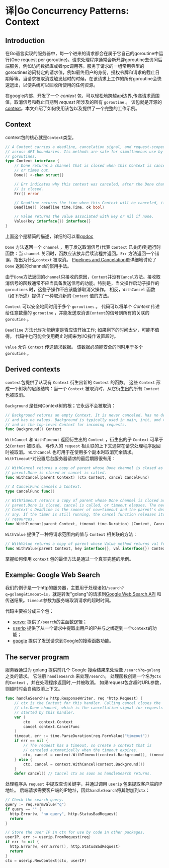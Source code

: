 # 译|Go Concurrency Patterns: Context



## Introduction

在Go语言实现的服务器中，每一个进来的请求都会在属于它自己的goroutine中运行(One request per goroutine)。请求处理程序通常会新开辟goroutine去访问后端服务，例如访问数据库或者rpc调用等。服务于请求的一组常用典型的goroutines访问特定的请求值，例如最终用户的身份，授权令牌和请求的截止日期等等。当请求被取消或触发超时的时候，在该请求上工作的所有goroutine会快速退出，以便系统可以回收所使用的任何资源。



在google内部，开发了一个 *context* 包，可以轻松地跨越api边界,传递请求范围值，取消信号和截止日期到 *request* 所涉及的所有 `goroutine` 。 该包就是开源的[context](https://golang.org/pkg/context/)。本文介绍了如何使用该包以及提供了一个完整的工作示例。



## Context

context包的核心就是`Context`类型。

```go
// A Context carries a deadline, cancelation signal, and request-scoped values
// across API boundaries. Its methods are safe for simultaneous use by multiple
// goroutines.
type Context interface {
    // Done returns a channel that is closed when this Context is canceled
    // or times out.
    Done() <-chan struct{}

    // Err indicates why this context was canceled, after the Done channel
    // is closed.
    Err() error

    // Deadline returns the time when this Context will be canceled, if any.
    Deadline() (deadline time.Time, ok bool)

    // Value returns the value associated with key or nil if none.
    Value(key interface{}) interface{}
}
```

上面这个是精简的描述，详细的可以看[godoc](https://golang.org/pkg/context/)

`Done` 方法返回一个 `channel` ，用于发送取消信号(代表 `Context` 已关闭)到运行时函数：当 `channel` 关闭时，函数应该放弃后续流程并返回。`Err` 方法返回一个错误，指出为什么`context` 被取消。 [Pipelines and Cancelation](https://blog.golang.org/pipelines)更详细地讨论了 `Done` 返回的channel的惯用手法。

由于`Done`方法返回的`channel`只接收的原因，`Context`并没有`Cancel`方法。接收取消信号的函数通常不应当具备发送信号的功能。特别是，当父操作启动子操作的 `goroutines` 时，这些子操作不应该能够取消父操作。 相反，`WithCancel` 函数（如下所述）提供了一种取消新的 `Context` 值的方法。

`Context` 可以安全地同时用于多个 `goroutines` 。 代码可以将单个 *Context* 传递给任意数量的 `goroutine` ，并能发送取消该`Context`的信号到所有的关联的 `goroutine` 。

`Deadline` 方法允许功能确定是否应该开始工作; 如果剩下的时间太少，可能不值得。 代码中也可能会使用截止时间来为I/O操作设置超时。

`Value` 允许 `Context` 传送请求数据。 该数据必须能安全的同时用于多个 `goroutine` 。

## Derived contexts

`context`包提供了从现有 `Context` 衍生出新的 `Context` 的函数。 这些 `Context` 形成一个树状的层级结构：当一个 `Context` 被取消时，从它衍生出的所有 `Context` 也被取消。

`Background` 是任何Context树的根；它永远不会被取消：

```go
// Background returns an empty Context. It is never canceled, has no deadline,
// and has no values. Background is typically used in main, init, and tests,
// and as the top-level Context for incoming requests.
func Background() Context
```

`WithCancel` 和 `WithTimeout` 返回衍生出的 `Context` ，衍生出的子 `Context` 可早于父`Context` 被取消。 与传入的 `request` 相关联的上下文通常在请求处理程序返回时被取消。 `WithCancel` 也可用于在使用多个副本时取消冗余请求。 `WithTimeout*`对设置后台服务器请求的最后期限很有用：

```go
// WithCancel returns a copy of parent whose Done channel is closed as soon as
// parent.Done is closed or cancel is called.
func WithCancel(parent Context) (ctx Context, cancel CancelFunc)

// A CancelFunc cancels a Context.
type CancelFunc func()

// WithTimeout returns a copy of parent whose Done channel is closed as soon as
// parent.Done is closed, cancel is called, or timeout elapses. The new
// Context's Deadline is the sooner of now+timeout and the parent's deadline, if
// any. If the timer is still running, the cancel function releases its
// resources.
func WithTimeout(parent Context, timeout time.Duration) (Context, CancelFunc)
```

`WithValue` 提供了一种将请求范围内的值与 `Context` 相关联的方法：

```go
// WithValue returns a copy of parent whose Value method returns val for key.
func WithValue(parent Context, key interface{}, val interface{}) Context
```

掌握如何使用 `context` 包的最佳方法是通过一个真实完整的示例。

## Example: Google Web Search

我们的例子是一个http的服务器，主要用于处理诸如`/search?q=golang&timeout=1s`，就是转发"golang"的请求到[Google Web Search API](https://developers.google.com/web-search/docs/) 和传送结果。`timeout`参数为服务端取消请求的超时时间。

代码主要被分成三个包：

+ [server](https://blog.golang.org/context/server/server.go) 提供了`/search`的主函数逻辑；
+ [userip](https://blog.golang.org/context/userip/userip.go) 提供了从一个请求中提取出用户的IP并与之绑定到一个`Context`的功能；
+ [google](https://blog.golang.org/context/google/google.go) 提供了发送请求到Google的搜索函数功能。



## The server program

服务器通过为 golang 提供前几个 Google 搜索结果来处理像 `/search?q=golang` 之类的请求。 它注册 `handleSearch` 来处理`/search`。 处理函数创建一个名为`ctx`的`Context` ，并在处理程序返回时,一并被取消。 如果request包含超时URL参数，则超时时会自动取消上下文。

```go
func handleSearch(w http.ResponseWriter, req *http.Request) {
    // ctx is the Context for this handler. Calling cancel closes the
    // ctx.Done channel, which is the cancellation signal for requests
    // started by this handler.
    var (
        ctx    context.Context
        cancel context.CancelFunc
    )
    timeout, err := time.ParseDuration(req.FormValue("timeout"))
    if err == nil {
        // The request has a timeout, so create a context that is
        // canceled automatically when the timeout expires.
        ctx, cancel = context.WithTimeout(context.Background(), timeout)
    } else {
        ctx, cancel = context.WithCancel(context.Background())
    }
    defer cancel() // Cancel ctx as soon as handleSearch returns.
```

处理程序从 `request` 中提取查询关键字，并通过调用 `userip` 包来提取客户端的IP地址。 后端请求需要客户端的IP地址，因此`handleSearch`将其附加到`ctx`：

```go
// Check the search query.
query := req.FormValue("q")
if query == "" {
  http.Error(w, "no query", http.StatusBadRequest)
  return
}

// Store the user IP in ctx for use by code in other packages.
userIP, err := userip.FromRequest(req)
if err != nil {
  http.Error(w, err.Error(), http.StatusBadRequest)
  return
}
ctx = userip.NewContext(ctx, userIP)
```



